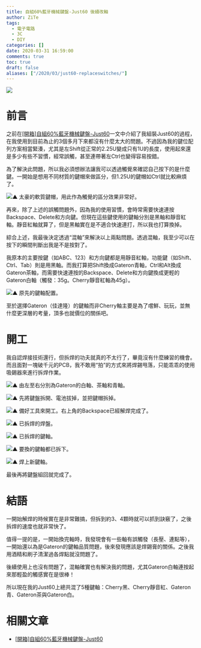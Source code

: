 ```yaml
---
title: 自組60%藍牙機械鍵盤-Just60 後續改軸
author: ZiTe
tags:
  - 電子電路
  - 3C
  - DIY
categories: []
date: 2020-03-31 16:59:00
comments: true
toc: true
draft: false
aliases: ["/2020/03/just60-replaceswitches/"]
---
```

![](https://1.bp.blogspot.com/-MJaz0ArUBZE/XomfS_eOL2I/AAAAAAAACC8/Ho-R4rr6xTQu2M5y5ticJV4EHoG0_qlDgCKgBGAsYHg/s1600/ZPH_0116.jpg)

# 前言

之前在[\[開箱\]自組60%藍牙機械鍵盤-Just60](/2020/03/unbox-just60/)一文中介紹了我組裝Just60的過程，在我使用到目前為止的3個多月下來都沒有什麼太大的問題。不過因為我的鍵位配列方案相當緊湊，尤其是左Shift從正常的2.25U變成只有1U的長度，使用起來還是多少有些不習慣，經常誤觸，甚至連帶著左Ctrl也變得容易按錯。

<!--more-->

為了解決此問題，所以我必須想辦法讓我可以透過觸覺來確認自己按下的是什麼鍵。一開始是想用不同材質的鍵帽來做區分，但1.25U的鍵帽如Ctrl就比較麻煩了。

![▲ 太豪的軟質鍵帽，用此作為觸覺的區分效果非常好。](https://1.bp.blogspot.com/-bItkv7gqREQ/XomfS6bTn0I/AAAAAAAACC8/eAU0BO69z-U6JbBrlrrlCx-kETn0aj0xwCKgBGAsYHg/s640/ZPH_0109.jpg)

再來，除了上述的誤觸問題外，因為我的使用習慣，會時常需要快速連按Backspace、Delete和方向鍵。但現在這些鍵使用的鍵軸分別是黑軸和靜音紅軸。靜音紅軸就算了，但是黑軸實在是不適合快速連打，所以我也打算換掉。

綜合上述，我最後決定透過“混軸”來解決以上兩點問題。透過混軸，我至少可以在按下的瞬間判斷出我是不是按對了。

我原本的主要按鍵（如ABC、123）和方向鍵都是用靜音紅軸，功能鍵（如Shift、Ctrl、Tab）則是用黑軸。而我打算把Shift換成Gateron青軸，Ctrl和Alt換成Gateron茶軸，而需要快速連按的Backspace、Delete和方向鍵換成更輕的Gateron白軸（觸發：35g。Cherry靜音紅軸為45g）。

![▲ 原先的鍵軸配置。](https://1.bp.blogspot.com/-euzIY6otL9o/XomfeZrKxmI/AAAAAAAACDA/-37xniROwQ8z50mxu_czwUJJTqtM6vWRQCKgBGAsYHg/s640/Just60%25E9%2585%258D%25E5%2588%2597-L0-jj.png)

至於選擇Gateron（佳達隆）的鍵軸而非Cherry軸主要是為了嚐鮮、玩玩，並無什麼更深層的考量，頂多也就價位的關係吧。

# 開工

我自認焊接技術還行，但拆焊的功夫就真的不太行了，畢竟沒有什麼練習的機會。而且面對一塊破千元的PCB，我不敢用“拍”的方式來將焊錫甩落，只能乖乖的使用吸錫器來進行拆焊作業。

![▲ 由左至右分別為Gateron的白軸、茶軸和青軸。](https://1.bp.blogspot.com/-gNYDR-PqQYc/XomfSxmuotI/AAAAAAAACC8/pUWuAGMaUQIqF_is-sDDUE6jTuqtlO2EACKgBGAsYHg/s1600/ZPH_0104.jpg)

![▲ 先將鍵盤拆開、電池拔掉，並把鍵帽拆掉。](https://1.bp.blogspot.com/-BE18sWpdHGY/XomfSzlmgaI/AAAAAAAACC8/q-L3XXCgVigAv17O-dno7VSOF2M6_6AIgCKgBGAsYHg/s1600/ZPH_0110.jpg)

![▲ 備好工具來開工。右上角的Backspace已經解焊完成了。](https://1.bp.blogspot.com/-guRO7gQfZUw/XomfS3OeFYI/AAAAAAAACC8/Ng9SpuTRyy85E6lOe_1G4M8GIcRSU9BJQCKgBGAsYHg/s1600/ZPH_0111.jpg)

![▲ 已拆焊的焊盤。](https://1.bp.blogspot.com/-c5-lDkFeuV8/XomfS2F7EdI/AAAAAAAACC8/4ocCrT2ElxEbnDioSzZrDc00s8wYYBrOQCKgBGAsYHg/s1600/ZPH_0114.jpg)

![▲ 已拆焊的鍵軸。](https://1.bp.blogspot.com/-qKpyEczeFVk/XomfS13GcfI/AAAAAAAACC8/ODWfESlJ_70jDyVTpL0SW7soX4pACmz3ACKgBGAsYHg/s1600/ZPH_0112.jpg)

![▲ 要換的鍵軸都已拆下。](https://1.bp.blogspot.com/-aeuhF6ihp4A/XomfS0y4ECI/AAAAAAAACC8/4N-gzbVLIHw-tKZy-9FjDeTCOR1vgyMqQCKgBGAsYHg/s1600/ZPH_0115.jpg)

![▲ 焊上新鍵軸。](https://1.bp.blogspot.com/-MJaz0ArUBZE/XomfS_eOL2I/AAAAAAAACC8/Ho-R4rr6xTQu2M5y5ticJV4EHoG0_qlDgCKgBGAsYHg/s1600/ZPH_0116.jpg)

最後再將鍵盤組回就完成了。

# 結語

一開始解焊的時候實在是非常難搞，但拆到約3、4顆時就可以抓到訣竅了，之後拆焊的速度也就非常快了。

值得一提的是，一開始換完軸時，我發現會有一些軸有誤觸發（長壓、連點等），一開始還以為是Gateron的鍵軸品質問題，後來發現應該是焊錫膏的關係。之後我用酒精和刷子清潔過各焊點就沒問題了。

後續使用上也沒有問題了，混軸確實也有解決我的問題，尤其Gateron白軸連按起來那輕盈的觸感實在是很棒！

所以現在我的Just60上總共混了5種鍵軸：Cherry黑、Cherry靜音紅、Gateron青、Gateron茶與Gateron白。

# 相關文章

*   [\[開箱\]自組60%藍牙機械鍵盤-Just60](/2020/03/unbox-just60/)
